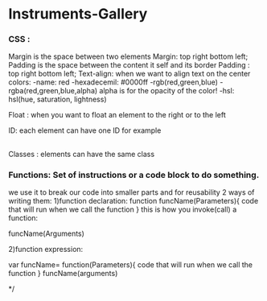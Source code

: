 # Instruments-Gallery

### CSS :
 Margin is the space between two elements
 Margin: top right bottom left;
 Padding is the space between the content it self and its border
 Padding : top right bottom left;
 Text-align:  when we want to align text on the center 
colors: 
-name: red
-hexadecemil: #0000ff 
-rgb(red,green,blue)
-rgba(red,green,blue,alpha) alpha is for the opacity of the color!
-hsl: hsl(hue, saturation, lightness)

 
Float : when you want to float an element to the right or to the left


ID: each element can have one ID for example 

### <p id="unique"> <h2 id="anotherid"> <p id ="alsoUnique">

Classes : elements can have the same class 

### <p class="same"><p class="same"><div class="same">



###  Functions: Set of instructions or a code block to do something.
we use it to break our code into smaller parts and for reusability
2 ways of writing them:
1)function declaration:
function funcName(Parameters){
    code that will run when we call the function
}
this is how you invoke(call) a function:

funcName(Arguments)

2)function expression:

var funcName= function(Parameters){
    code that will run when we call the function
}
funcName(arguments)


*/